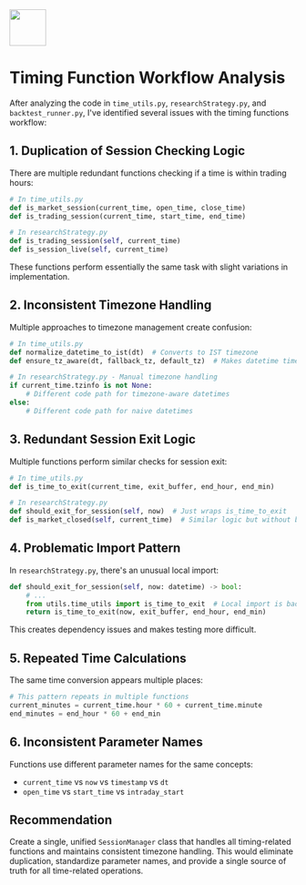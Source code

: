 <img src="https://r2cdn.perplexity.ai/pplx-full-logo-primary-dark%402x.png" style="height:64px;margin-right:32px"/>

# Timing Function Workflow Analysis

After analyzing the code in `time_utils.py`, `researchStrategy.py`, and `backtest_runner.py`, I've identified several issues with the timing functions workflow:

## 1. Duplication of Session Checking Logic

There are multiple redundant functions checking if a time is within trading hours:

```python
# In time_utils.py
def is_market_session(current_time, open_time, close_time)
def is_trading_session(current_time, start_time, end_time)

# In researchStrategy.py
def is_trading_session(self, current_time)
def is_session_live(self, current_time)
```

These functions perform essentially the same task with slight variations in implementation.

## 2. Inconsistent Timezone Handling

Multiple approaches to timezone management create confusion:

```python
# In time_utils.py
def normalize_datetime_to_ist(dt)  # Converts to IST timezone
def ensure_tz_aware(dt, fallback_tz, default_tz)  # Makes datetime timezone-aware

# In researchStrategy.py - Manual timezone handling
if current_time.tzinfo is not None:
    # Different code path for timezone-aware datetimes
else:
    # Different code path for naive datetimes
```


## 3. Redundant Session Exit Logic

Multiple functions perform similar checks for session exit:

```python
# In time_utils.py
def is_time_to_exit(current_time, exit_buffer, end_hour, end_min)

# In researchStrategy.py
def should_exit_for_session(self, now)  # Just wraps is_time_to_exit
def is_market_closed(self, current_time)  # Similar logic but without buffer
```


## 4. Problematic Import Pattern

In `researchStrategy.py`, there's an unusual local import:

```python
def should_exit_for_session(self, now: datetime) -> bool:
    # ...
    from utils.time_utils import is_time_to_exit  # Local import is bad practice
    return is_time_to_exit(now, exit_buffer, end_hour, end_min)
```

This creates dependency issues and makes testing more difficult.

## 5. Repeated Time Calculations

The same time conversion appears multiple places:

```python
# This pattern repeats in multiple functions
current_minutes = current_time.hour * 60 + current_time.minute
end_minutes = end_hour * 60 + end_min
```


## 6. Inconsistent Parameter Names

Functions use different parameter names for the same concepts:

- `current_time` vs `now` vs `timestamp` vs `dt`
- `open_time` vs `start_time` vs `intraday_start`


## Recommendation

Create a single, unified `SessionManager` class that handles all timing-related functions and maintains consistent timezone handling. This would eliminate duplication, standardize parameter names, and provide a single source of truth for all time-related operations.

